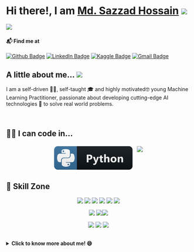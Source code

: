 <h1> Hi there!, I am <a href="https://github.com/sazzad1779">Md. Sazzad Hossain</a> <img src="https://emojis.slackmojis.com/emojis/images/1531849430/4246/blob-sunglasses.gif?1531849430" width="30px"> </h1>

<img src="https://komarev.com/ghpvc/?username=sazzad1779&&style=flat-square" align="left" />

<br />

#### 📬 Find me at 
[![Github Badge](http://img.shields.io/badge/-GitHub-black?style=flat-square&logo=twitter&logoColor=white&link=https://github.com/sazzad1779)](https://github.com/sazzad1779) [![LinkedIn Badge](https://img.shields.io/badge/-LinkedIn-blue?style=flat-square&logo=Linkedin&logoColor=white&link=https://https://www.linkedin.com/in/sazzad1779/)](https://www.linkedin.com/in/sazzad1779/) [![Kaggle Badge](http://img.shields.io/badge/-Kaggle-black?style=flat-square&logo=kaggle&link=https://whttps://www.kaggle.com/mdsazzad1779/)](https://www.kaggle.com/mdsazzad1779) [![Gmail Badge](https://img.shields.io/badge/-Gmail-d14836?style=flat-square&logo=Gmail&logoColor=white&link=mailto:sazzad1779@gmail.com)](mailto:sazzad1779@gmail.com)

## A little about me...  <img src="https://media.giphy.com/media/VgCDAzcKvsR6OM0uWg/giphy.gif" width="50">

I am a self-driven 👨‍💻, self-taught 🎓 and highly motivated🤓 young Machine Learning Practitioner, passionate about developing cutting-edge AI technologies 💫 to solve real world problems.  <br/>

<br/>

## 👨‍💻 I can code in...
<p align="center">
  <!-- For more icons please follow  https://github.com/MikeCodesDotNET/ColoredBadges -->
  <img src="https://raw.githubusercontent.com/8bithemant/8bithemant/master/svg/dev/languages/python.svg" alt="python" style="vertical-align:top; margin:4px">  
    <img src="https://img.shields.io/badge/C++%20-%2300599C.svg?&style=for-the-badge&logo=c%2B%2B&ogoColor=white" style="vertical-align:top; margin:4px"/>
</p>



##  🤹 Skill Zone
<p align="center">
<img src="https://img.shields.io/badge/TensorFlow%20-%23FF6F00.svg?&style=for-the-badge&logo=TensorFlow&logoColor=white" /> <img src="https://img.shields.io/badge/PyTorch-black?&style=for-the-badge&logo=pytorch&logoColor=red"/> <img src="https://img.shields.io/badge/Keras%20-%23D00000.svg?&style=for-the-badge&logo=Keras&logoColor=white"/> <img src="https://img.shields.io/badge/Numpy-013220?&style=for-the-badge&logo=numpy"/> <img src="https://img.shields.io/badge/Pandas-130654?&style=for-the-badge&logo=pandas"/> <img src="https://img.shields.io/badge/Scikit--Learn-grey?&style=for-the-badge&logo=scikit-learn"/> 
</p>

<p align="center">
  <img src="https://img.shields.io/badge/FastAPI-lightblue?&style=for-the-badge&logo=fastapi"/> <img src="https://img.shields.io/badge/Flask-grey?&style=for-the-badge&logo=flask"/><img src="https://img.shields.io/badge/Django-blue?style=for-the-badge&logo=Django"/>
  
</p>

<p align="center">
<img src="https://img.shields.io/badge/github%20-%23121011.svg?&style=for-the-badge&logo=github&logoColor=white"/> <img src="https://img.shields.io/badge/git%20-%23F05033.svg?&style=for-the-badge&logo=git&logoColor=white"/> <img src="https://img.shields.io/badge/Linux-black?&style=for-the-badge&logo=linux&logoColor=white"/>
</p>


<br/>

<details>
  <summary><b>Click to know more about me! 😄 <b></summary>

## ⚡️ A Few Quick Facts

- 🔭 I’m currently working on something special!
- <img src="https://media.giphy.com/media/WUlplcMpOCEmTGBtBW/giphy.gif" width="30">  I enjoy working on
  - 📊 Machine Learning & Data Science
  - 🔤 Natural Language Processing
  - 🖼 Computer Vision
  - Deploying ML Models and scaling them
  - ♾️ Literally any tech
- ⚽ Cricket fan

<br/>

## 🚀 Quick Stats
<p align="center">
<img align="center" src="https://github-readme-stats.vercel.app/api?username=sazzad1779&show_icons=true&line_height=21&count_private=true&theme=dracula" alt="Sazzad's Github Stats" />
<img align="center" src="https://github-readme-stats.vercel.app/api/top-langs/?username=sazzad1779&langs_count=6&hide=matlab&count_private=true&theme=nightowl" />
</p>

## 🤗 Notable Contributions
<p align="center">
  
  <!-- [![StreamLit](https://github-readme-stats.vercel.app/api/pin/?username=streamlit&repo=streamlit&title_color=fff&icon_color=f9f9f9&text_color=9f9f9f&bg_color=151515)](https://github.com/streamlit/streamlit) -->
  [![Fast-API](https://github-readme-stats.vercel.app/api/pin/?username=sazzad1779&repo=FastAPI_Course&title_color=fff&icon_color=f9f9f9&text_color=9f9f9f&bg_color=151515)](https://github.com/sazzad1779/FastAPI_Course.git)
</p>
